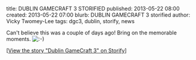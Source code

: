 title: DUBLIN GAMECRAFT 3 STORIFIED
published: 2013-05-22 08:00
created: 2013-05-22 07:00
blurb: DUBLIN GAMECRAFT 3 storified
author:  Vicky Twomey-Lee
tags: dgc3, dublin, storify, news

Can't believe this was a couple of days ago! Bring on the memorable moments. <img src='http://dublingamecraft.com/wp-includes/images/smilies/icon_smile.gif' alt=':-)' class='wp-smiley' /> </p>
<p><script src="//storify.com/whykay/dublin-gamecraft-3.js" type="text/javascript" language="javascript"></script><noscript>[<a href="//storify.com/whykay/dublin-gamecraft-3" target="_blank">View the story "Dublin GameCraft 3" on Storify</a>]</noscript>

